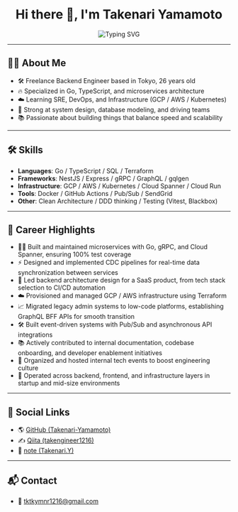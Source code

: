 <h1 align="center">Hi there 👋, I'm Takenari Yamamoto</h1>
<p align="center">
  <img src="https://readme-typing-svg.demolab.com?font=Fira+Code&size=24&pause=1000&center=true&vCenter=true&width=435&lines=Backend+Engineer;Cloud+and+K8s+Lover;Learning+DevOps%2FSRE;Always+Delivering+Value" alt="Typing SVG" />
</p>

---

## 🧑‍💻 About Me

- 🛠️ Freelance Backend Engineer based in Tokyo, 26 years old
- 🔥 Specialized in Go, TypeScript, and microservices architecture
- ☁️ Learning SRE, DevOps, and Infrastructure (GCP / AWS / Kubernetes)
- 🧠 Strong at system design, database modeling, and driving teams
- 📚 Passionate about building things that balance speed and scalability

---

## 🛠️ Skills

- **Languages**: Go / TypeScript / SQL / Terraform
- **Frameworks**: NestJS / Express / gRPC / GraphQL / gqlgen
- **Infrastructure**: GCP / AWS / Kubernetes / Cloud Spanner / Cloud Run
- **Tools**: Docker / GitHub Actions / Pub/Sub / SendGrid
- **Other**: Clean Architecture / DDD thinking / Testing (Vitest, Blackbox)

---

## 🚀 Career Highlights

- 👨‍💻 Built and maintained microservices with Go, gRPC, and Cloud Spanner, ensuring 100% test coverage
- ⚡ Designed and implemented CDC pipelines for real-time data synchronization between services
- 🔗 Led backend architecture design for a SaaS product, from tech stack selection to CI/CD automation
- ☁️ Provisioned and managed GCP / AWS infrastructure using Terraform
- 📈 Migrated legacy admin systems to low-code platforms, establishing GraphQL BFF APIs for smooth transition
- 🛠️ Built event-driven systems with Pub/Sub and asynchronous API integrations
- 📚 Actively contributed to internal documentation, codebase onboarding, and developer enablement initiatives
- 🎤 Organized and hosted internal tech events to boost engineering culture
- 🚀 Operated across backend, frontend, and infrastructure layers in startup and mid-size environments

---

## 📎 Social Links

- 🌎 [GitHub (Takenari-Yamamoto)](https://github.com/Takenari-Yamamoto)
- ✍️ [Qiita (takengineer1216)](https://qiita.com/takengineer1216)
- 📝 [note (Takenari.Y)](https://note.com/tknr_1216)

---

## 📬 Contact

- 📧 tktkymnr1216@gmail.com

